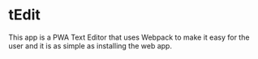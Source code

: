 
# tEdit

 This app is a PWA Text Editor that uses Webpack to make it easy for the user and it is as simple as installing the web app.
